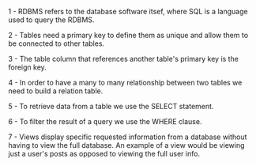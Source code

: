1 - RDBMS refers to the database software itsef, where SQL is a language
used to query the RDBMS.

2 - Tables need a primary key to define them as unique and allow them 
to be connected to other tables.

3 - The table column that references another table's primary key is the
foreign key.

4 - In order to have a many to many relationship between two tables we
need to build a relation table.

5 - To retrieve data from a table we use the SELECT statement.

6 - To filter the result of a query we use the WHERE clause.

7 - Views display specific requested information from a database without
having to view the full database. An example of a view would be viewing 
just a user's posts as opposed to viewing the full user info.
